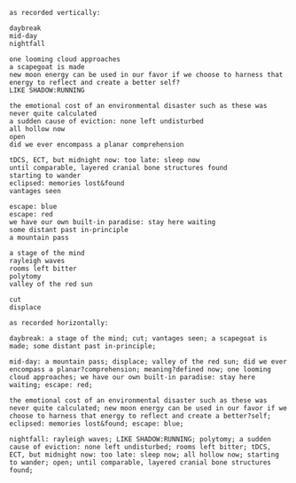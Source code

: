     as recorded vertically:

    daybreak
    mid-day
    nightfall

    one looming cloud approaches
    a scapegoat is made
    new moon energy can be used in our favor if we choose to harness that energy to reflect and create a better self?
    LIKE SHADOW:RUNNING

    the emotional cost of an environmental disaster such as these was never quite calculated
    a sudden cause of eviction: none left undisturbed
    all hollow now
    open
    did we ever encompass a planar comprehension

    tDCS, ECT, but midnight now: too late: sleep now
    until comparable, layered cranial bone structures found
    starting to wander
    eclipsed: memories lost&found
    vantages seen

    escape: blue
    escape: red
    we have our own built-in paradise: stay here waiting
    some distant past in-principle
    a mountain pass

    a stage of the mind
    rayleigh waves
    rooms left bitter
    polytomy
    valley of the red sun

    cut
    displace

    as recorded horizontally:

    daybreak: a stage of the mind; cut; vantages seen; a scapegoat is made; some distant past in-principle;

    mid-day: a mountain pass; displace; valley of the red sun; did we ever encompass a planar?comprehension; meaning?defined now; one looming cloud approaches; we have our own built-in paradise: stay here waiting; escape: red;

    the emotional cost of an environmental disaster such as these was never quite calculated; new moon energy can be used in our favor if we choose to harness that energy to reflect and create a better?self; eclipsed: memories lost&found; escape: blue;

    nightfall: rayleigh waves; LIKE SHADOW:RUNNING; polytomy; a sudden cause of eviction: none left undisturbed; rooms left bitter; tDCS, ECT, but midnight now: too late: sleep now; all hollow now; starting to wander; open; until comparable, layered cranial bone structures found;
